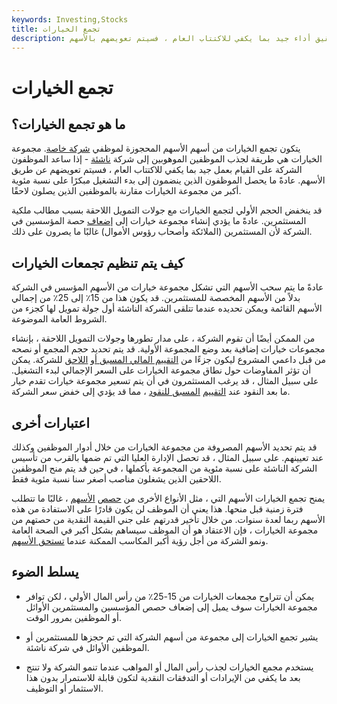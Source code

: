```yaml
---
keywords: Investing,Stocks
title: تجمع الخيارات
description: تجمعات الخيارات تجذب الموظفين الموهوبين إلى الشركات الشابة. إذا ساعدوا شركة ما في تحقيق أداء جيد بما يكفي للاكتتاب العام ، فسيتم تعويضهم بالأسهم.
---
```


# تجمع الخيارات
## ما هو تجمع الخيارات؟

يتكون تجمع الخيارات من أسهم الأسهم المحجوزة لموظفي [شركة خاصة](/privatecompany). مجموعة الخيارات هي طريقة لجذب الموظفين الموهوبين إلى شركة [ناشئة](/startup) - إذا ساعد الموظفون الشركة على القيام بعمل جيد بما يكفي للاكتتاب العام ، فسيتم تعويضهم عن طريق الأسهم. عادةً ما يحصل الموظفون الذين ينضمون إلى بدء التشغيل مبكرًا على نسبة مئوية أكبر من مجموعة الخيارات مقارنة بالموظفين الذين يصلون لاحقًا.

قد ينخفض الحجم الأولي لتجمع الخيارات مع جولات التمويل اللاحقة بسبب مطالب ملكية المستثمرين. عادةً ما يؤدي إنشاء مجموعة خيارات إلى [إضعاف](/dilution) حصة المؤسسين في الشركة لأن المستثمرين (الملائكة وأصحاب رؤوس الأموال) غالبًا ما يصرون على ذلك.

## كيف يتم تنظيم تجمعات الخيارات

عادةً ما يتم سحب الأسهم التي تشكل مجموعة خيارات من الأسهم المؤسس في الشركة بدلاً من الأسهم المخصصة للمستثمرين. قد يكون هذا من 15٪ إلى 25٪ من إجمالي الأسهم القائمة ويمكن تحديده عندما تتلقى الشركة الناشئة أول جولة تمويل لها كجزء من الشروط العامة الموضوعة.

من الممكن أيضًا أن تقوم الشركة ، على مدار تطورها وجولات التمويل اللاحقة ، بإنشاء مجموعات خيارات إضافية بعد وضع المجموعة الأولية. قد يتم تحديد حجم المجمع أو نصحه من قبل داعمي المشروع ليكون جزءًا من [التقييم المالي المسبق أو](/postmoneyvaluation) [اللاحق](/postmoneyvaluation) للشركة. يمكن أن تؤثر المفاوضات حول نطاق مجموعة الخيارات على السعر الإجمالي لبدء التشغيل. على سبيل المثال ، قد يرغب المستثمرون في أن يتم تسعير مجموعة خيارات تقدم خيار ما بعد النقود عند [التقييم](/premoneyvaluation) [المسبق للنقود](/premoneyvaluation) ، مما قد يؤدي إلى خفض سعر الشركة.

## اعتبارات أخرى

قد يتم تحديد الأسهم المصروفة من مجموعة الخيارات من خلال أدوار الموظفين وكذلك عند تعيينهم. على سبيل المثال ، قد تحصل الإدارة العليا التي تم ضمها بالقرب من تأسيس الشركة الناشئة على نسبة مئوية من المجموعة بأكملها ، في حين قد يتم منح الموظفين اللاحقين الذين يشغلون مناصب أصغر سنا نسبة مئوية فقط.

يمنح تجمع الخيارات الأسهم التي ، مثل الأنواع الأخرى من [حصص](/iso) [الأسهم](/iso) ، غالبًا ما تتطلب فترة زمنية قبل منحها. هذا يعني أن الموظف لن يكون قادرًا على الاستفادة من هذه الأسهم ربما لعدة سنوات. من خلال تأخير قدرتهم على جني القيمة النقدية من حصتهم من مجموعة الخيارات ، فإن الاعتقاد هو أن الموظف سيساهم بشكل أكبر في الصحة العامة ونمو الشركة من أجل رؤية أكبر المكاسب الممكنة عندما [تستحق الأسهم](/vesting).

## يسلط الضوء

- يمكن أن تتراوح مجمعات الخيارات من 15-25٪ من رأس المال الأولي ، لكن توافر مجموعة الخيارات سوف يميل إلى إضعاف حصص المؤسسين والمستثمرين الأوائل أو الموظفين بمرور الوقت.

- يشير تجمع الخيارات إلى مجموعة من أسهم الشركة التي تم حجزها للمستثمرين أو الموظفين الأوائل في شركة ناشئة.

- يستخدم مجمع الخيارات لجذب رأس المال أو المواهب عندما تنمو الشركة ولا تنتج بعد ما يكفي من الإيرادات أو التدفقات النقدية لتكون قابلة للاستمرار بدون هذا الاستثمار أو التوظيف.

